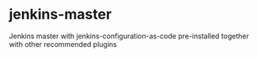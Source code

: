 # jenkins-master
Jenkins master with jenkins-configuration-as-code pre-installed together with other recommended plugins
